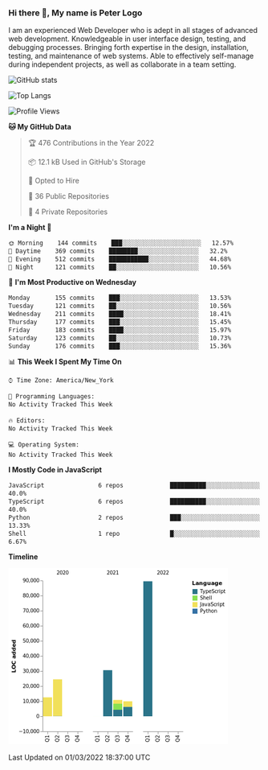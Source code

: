 ### Hi there 👋, My name is Peter Logo

I am an experienced Web Developer who is adept in all stages of advanced web development. Knowledgeable in user interface design, 
testing, and debugging processes. Bringing forth expertise in the design, installation, testing, and maintenance of web systems. 
Able to effectively self-manage during independent projects, as well as collaborate in a team setting.

![GitHub stats](https://github-readme-stats.vercel.app/api?username=peterlogo&show_icons=true&count_private=true&theme=dark)

![Top Langs](https://github-readme-stats.vercel.app/api/top-langs/?username=peterlogo&theme=dark&layout=compact&langs_count=8)

<!--START_SECTION:waka-->
![Profile Views](http://img.shields.io/badge/Profile%20Views-0-blue)

**🐱 My GitHub Data** 

> 🏆 476 Contributions in the Year 2022
 > 
> 📦 12.1 kB Used in GitHub's Storage 
 > 
> 💼 Opted to Hire
 > 
> 📜 36 Public Repositories 
 > 
> 🔑 4 Private Repositories  
 > 
**I'm a Night 🦉** 

```text
🌞 Morning    144 commits    ███░░░░░░░░░░░░░░░░░░░░░░   12.57% 
🌆 Daytime    369 commits    ████████░░░░░░░░░░░░░░░░░   32.2% 
🌃 Evening    512 commits    ███████████░░░░░░░░░░░░░░   44.68% 
🌙 Night      121 commits    ██░░░░░░░░░░░░░░░░░░░░░░░   10.56%

```
📅 **I'm Most Productive on Wednesday** 

```text
Monday       155 commits    ███░░░░░░░░░░░░░░░░░░░░░░   13.53% 
Tuesday      121 commits    ██░░░░░░░░░░░░░░░░░░░░░░░   10.56% 
Wednesday    211 commits    ████░░░░░░░░░░░░░░░░░░░░░   18.41% 
Thursday     177 commits    ███░░░░░░░░░░░░░░░░░░░░░░   15.45% 
Friday       183 commits    ████░░░░░░░░░░░░░░░░░░░░░   15.97% 
Saturday     123 commits    ██░░░░░░░░░░░░░░░░░░░░░░░   10.73% 
Sunday       176 commits    ███░░░░░░░░░░░░░░░░░░░░░░   15.36%

```


📊 **This Week I Spent My Time On** 

```text
⌚︎ Time Zone: America/New_York

💬 Programming Languages: 
No Activity Tracked This Week

🔥 Editors: 
No Activity Tracked This Week

💻 Operating System: 
No Activity Tracked This Week

```

**I Mostly Code in JavaScript** 

```text
JavaScript               6 repos             ██████████░░░░░░░░░░░░░░░   40.0% 
TypeScript               6 repos             ██████████░░░░░░░░░░░░░░░   40.0% 
Python                   2 repos             ███░░░░░░░░░░░░░░░░░░░░░░   13.33% 
Shell                    1 repo              █░░░░░░░░░░░░░░░░░░░░░░░░   6.67%

```


**Timeline**

![Chart not found](https://raw.githubusercontent.com/peterlogo/peterlogo/main/charts/bar_graph.png) 


 Last Updated on 01/03/2022 18:37:00 UTC
<!--END_SECTION:waka-->


